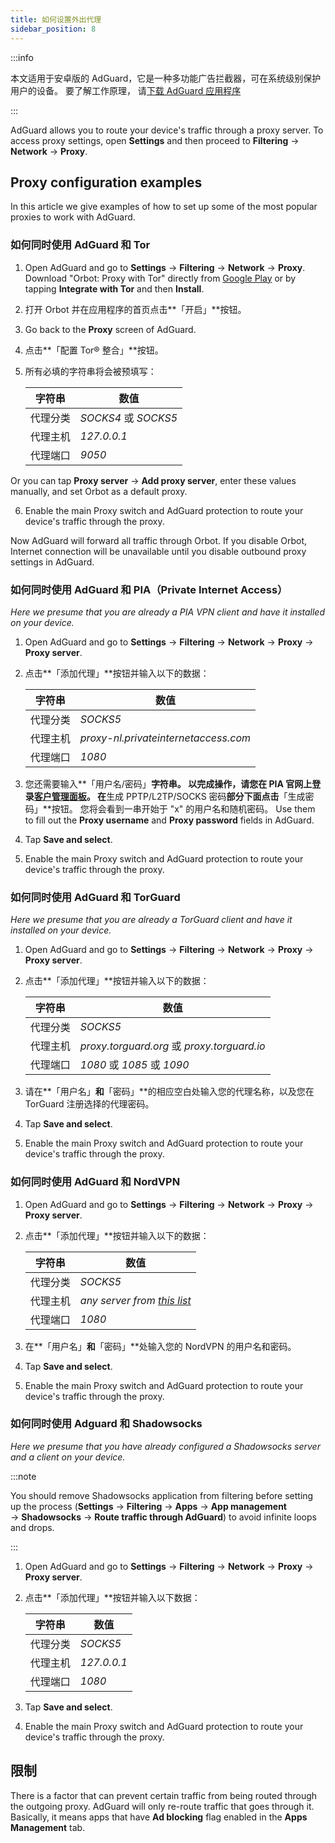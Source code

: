 ```yaml
---
title: 如何设置外出代理
sidebar_position: 8
---
```


:::info

本文适用于安卓版的 AdGuard，它是一种多功能广告拦截器，可在系统级别保护用户的设备。 要了解工作原理， 请[下载 AdGuard 应用程序](https://adguard.com/download.html?auto=true)

:::

AdGuard allows you to route your device's traffic through a proxy server. To access proxy settings, open **Settings** and then proceed to **Filtering** → **Network** → **Proxy**.

## Proxy configuration examples

In this article we give examples of how to set up some of the most popular proxies to work with AdGuard.

### 如何同时使用 AdGuard 和 Tor

1. Open AdGuard and go to **Settings** → **Filtering** → **Network** → **Proxy**. Download "Orbot: Proxy with Tor" directly from [Google Play](https://play.google.com/store/apps/details?id=org.torproject.android&noprocess) or by tapping **Integrate with Tor** and then **Install**.

2. 打开 Orbot 并在应用程序的首页点击**「开启」**按钮。

3. Go back to the **Proxy** screen of AdGuard.

4. 点击**「配置 Tor® 整合」**按钮。

5. 所有必填的字符串将会被预填写：

    | 字符串  | 数值                  |
    | ---- | ------------------- |
    | 代理分类 | *SOCKS4* 或 *SOCKS5* |
    | 代理主机 | *127.0.0.1*         |
    | 代理端口 | *9050*              |

Or you can tap **Proxy server** → **Add proxy server**, enter these values manually, and set Orbot as a default proxy.

6. Enable the main Proxy switch and AdGuard protection to route your device's traffic through the proxy.

Now AdGuard will forward all traffic through Orbot. If you disable Orbot, Internet connection will be unavailable until you disable outbound proxy settings in AdGuard.

### 如何同时使用 AdGuard 和 PIA（Private Internet Access）

*Here we presume that you are already a PIA VPN client and have it installed on your device.*

1. Open AdGuard and go to **Settings** → **Filtering** → **Network** → **Proxy** → **Proxy server**.

2. 点击**「添加代理」**按钮并输入以下的数据：

    | 字符串  | 数值                                   |
    | ---- | ------------------------------------ |
    | 代理分类 | *SOCKS5*                             |
    | 代理主机 | *proxy-nl.privateinternetaccess.com* |
    | 代理端口 | *1080*                               |

3. 您还需要输入**「用户名/密码」**字符串。 以完成操作，请您在 PIA 官网上登录[客户管理面板](https://www.privateinternetaccess.com/pages/client-sign-in)。 在**生成 PPTP/L2TP/SOCKS 密码**部分下面点击**「生成密码」**按钮。 您将会看到一串开始于 "x" 的用户名和随机密码。 Use them to fill out the **Proxy username** and **Proxy password** fields in AdGuard.

4. Tap **Save and select**.

5. Enable the main Proxy switch and AdGuard protection to route your device's traffic through the proxy.

### 如何同时使用 AdGuard 和 TorGuard

*Here we presume that you are already a TorGuard client and have it installed on your device.*

1. Open AdGuard and go to **Settings** → **Filtering** → **Network** → **Proxy** → **Proxy server**.

2. 点击**「添加代理」**按钮并输入以下的数据：

    | 字符串  | 数值                                         |
    | ---- | ------------------------------------------ |
    | 代理分类 | *SOCKS5*                                   |
    | 代理主机 | *proxy.torguard.org* 或 *proxy.torguard.io* |
    | 代理端口 | *1080* 或 *1085* 或 *1090*                   |

3. 请在**「用户名」**和**「密码」**的相应空白处输入您的代理名称，以及您在 TorGuard 注册选择的代理密码。

4. Tap **Save and select**.

5. Enable the main Proxy switch and AdGuard protection to route your device's traffic through the proxy.

### 如何同时使用 AdGuard 和 NordVPN

1. Open AdGuard and go to **Settings** → **Filtering** → **Network** → **Proxy** → **Proxy server**.

2. 点击**「添加代理」**按钮并输入以下的数据：

    | 字符串  | 数值                                                                             |
    | ---- | ------------------------------------------------------------------------------ |
    | 代理分类 | *SOCKS5*                                                                       |
    | 代理主机 | *any server from [this list](https://support.nordvpn.com/Connectivity/Proxy/)* |
    | 代理端口 | *1080*                                                                         |

3. 在**「用户名」**和**「密码」**处输入您的 NordVPN 的用户名和密码。

4. Tap **Save and select**.

5. Enable the main Proxy switch and AdGuard protection to route your device's traffic through the proxy.

### 如何同时使用 Adguard 和 Shadowsocks

*Here we presume that you have already configured a Shadowsocks server and a client on your device.*

:::note

You should remove Shadowsocks application from filtering before setting up the process (**Settings** → **Filtering** → **Apps** → **App management** → **Shadowsocks** → **Route traffic through AdGuard**) to avoid infinite loops and drops.

:::

1. Open AdGuard and go to **Settings** → **Filtering** → **Network** → **Proxy** → **Proxy server**.

2. 点击**「添加代理」**按钮并输入以下数据：

    | 字符串  | 数值          |
    | ---- | ----------- |
    | 代理分类 | *SOCKS5*    |
    | 代理主机 | *127.0.0.1* |
    | 代理端口 | *1080*      |

3. Tap **Save and select**.

4. Enable the main Proxy switch and AdGuard protection to route your device's traffic through the proxy.

## 限制

There is a factor that can prevent certain traffic from being routed through the outgoing proxy. AdGuard will only re-route traffic that goes through it. Basically, it means apps that have **Ad blocking** flag enabled in the **Apps Management** tab.